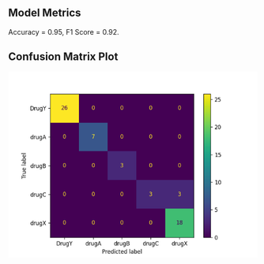 ## Model Metrics

Accuracy = 0.95, F1 Score = 0.92.
## Confusion Matrix Plot
![Confusion Matrix](./Results/model_results.png)
